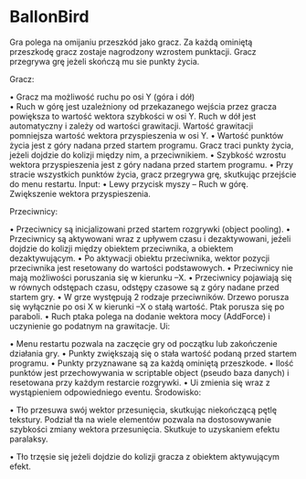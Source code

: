 # BallonBird
Gra polega na omijaniu przeszkód jako gracz. Za każdą ominiętą przeszkodę gracz zostaje nagrodzony wzrostem punktacji. Gracz przegrywa grę jeżeli skończą mu sie punkty życia.

Gracz:

•	Gracz ma możliwość ruchu po osi Y (góra i dół)  
•	Ruch w górę jest uzależniony od przekazanego wejścia przez gracza powiększa to wartość wektora szybkości w osi Y.
Ruch w dół jest automatyczny i zależy od wartości grawitacji. Wartość grawitacji pomniejsza wartość wektora przyspieszenia w osi Y.
•	Wartość punktów życia jest z góry nadana przed startem programu. Gracz traci punkty życia, jeżeli dojdzie do kolizji między nim, a przeciwnikiem.
•	Szybkość wzrostu wektora przyspieszenia jest z góry nadana przed startem programu.
•	Przy stracie wszystkich punktów życia, gracz przegrywa grę, skutkując przejście do menu restartu.
Input:
•	Lewy przycisk myszy – Ruch w górę. Zwiększenie wektora przyspieszenia.

Przeciwnicy:

•	Przeciwnicy są inicjalizowani przed startem rozgrywki (object pooling).
•	Przeciwnicy są aktywowani wraz z upływem czasu  i dezaktywowani, jeźeli dojdzie do kolizji między obiektem przeciwnika, a obiektem dezaktywującym.
•	Po aktywacji obiektu przeciwnika, wektor pozycji przeciwnika jest resetowany do wartości podstawowych. 
•	Przeciwnicy nie mają możliwości poruszania się w kierunku –X.
•	Przeciwnicy pojawiają się w równych odstępach czasu, odstępy czasowe są z góry nadane przed startem gry.
•	W grze występują 2 rodzaje przeciwników. Drzewo porusza się wyłącznie po osi X w kierunki –X o stałą wartość. Ptak porusza się po paraboli.
•	Ruch ptaka polega na dodanie wektora mocy (AddForce) i uczynienie go podatnym na grawitacje.
Ui:

•	Menu restartu pozwala na zaczęcie gry od początku lub zakończenie działania gry.
•	Punkty zwiększają się o stała wartość podaną przed startem programu.
•	Punkty przyznawane są za każdą ominiętą przeszkode.
•	Ilość punktów jest przechowywania w scriptable object (pseudo baza danych) i resetowana przy każdym restarcie rozgrywki.
•	Ui zmienia się wraz z wystąpieniem odpowiedniego eventu.
Środowisko:

•	Tło przesuwa swój wektor przesunięcia, skutkując niekończącą pętlę tekstury. Podział tła na wiele elementów pozwala na dostosowywanie szybkości zmiany wektora przesunięcia. Skutkuje to uzyskaniem efektu paralaksy.

•	Tło trzęsie się jeżeli dojdzie do kolizji gracza z obiektem aktywującym efekt.
